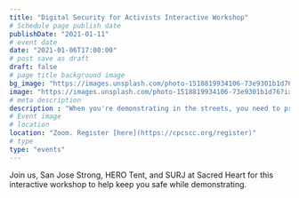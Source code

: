 ```yaml
---
title: "Digital Security for Activists Interactive Workshop" 
# Schedule page publish date
publishDate: "2021-01-11"
# event date
date: "2021-01-06T17:00:00"
# post save as draft
draft: false
# page title background image
bg_image: "https://images.unsplash.com/photo-1518819934106-73e9301b1d76?ixid=MXwxMjA3fDB8MHxwaG90by1wYWdlfHx8fGVufDB8fHw%3D&ixlib=rb-1.2.1&auto=format&fit=crop&w=1351&q=80"
image: "https://images.unsplash.com/photo-1518819934106-73e9301b1d76?ixid=MXwxMjA3fDB8MHxwaG90by1wYWdlfHx8fGVufDB8fHw%3D&ixlib=rb-1.2.1&auto=format&fit=crop&w=1351&q=80"
# meta description
description : "When you're demonstrating in the streets, you need to protect yourself. Come learn how in this interact workshop."
# Event image
# location
location: "Zoom. Register [here](https://cpcscc.org/register)"
# type
type: "events"
---
```

Join us, San Jose Strong, HERO Tent, and SURJ at Sacred Heart for this interactive workshop to help keep you safe while demonstrating.
